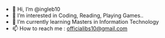 - 👋 Hi, I’m @ingleb10
- 👀 I’m interested in Coding, Reading, Playing Games..
- 🌱 I’m currently learning Masters in Information Technology
- 📫 How to reach me : officialibs10@gmail.com

<!---
ingleb10/ingleb10 is a ✨ special ✨ repository because its `README.md` (this file) appears on your GitHub profile.
You can click the Preview link to take a look at your changes.
--->

